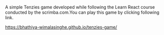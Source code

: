 A simple Tenzies game developed while following the Learn React course conducted by the scrimba.com.You can play this game by clicking following link.

https://bhathiya-wimalasinghe.github.io/tenzies-game/
